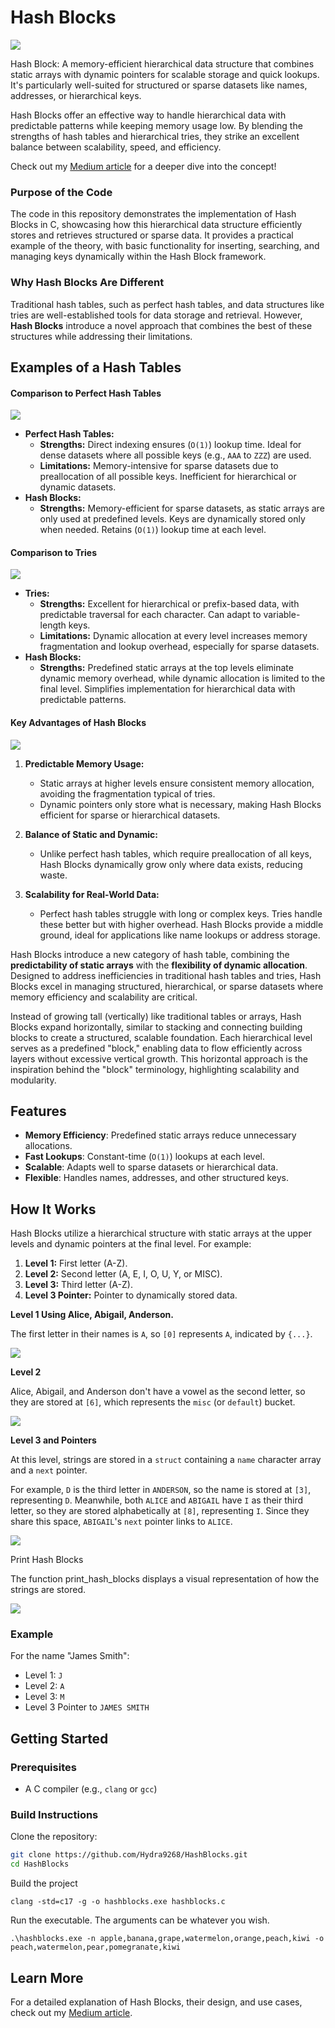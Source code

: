 # Hash Blocks

![](https://kxmode.com/images/hash-block-cover-artwork.png)

Hash Block: A memory-efficient hierarchical data structure that combines static arrays with dynamic pointers for scalable storage and quick lookups. It's particularly well-suited for structured or sparse datasets like names, addresses, or hierarchical keys.

Hash Blocks offer an effective way to handle hierarchical data with predictable patterns while keeping memory usage low. By blending the strengths of hash tables and hierarchical tries, they strike an excellent balance between scalability, speed, and efficiency.

Check out my [Medium article](https://medium.com/@korval_85759/hierarchical-hash-blocks-a-static-and-dynamic-approach-to-data-storage-fe6597078d0f) for a deeper dive into the concept!

### Purpose of the Code

The code in this repository demonstrates the implementation of Hash Blocks in C, showcasing how this hierarchical data structure efficiently stores and retrieves structured or sparse data. It provides a practical example of the theory, with basic functionality for inserting, searching, and managing keys dynamically within the Hash Block framework.

### Why Hash Blocks Are Different

Traditional hash tables, such as perfect hash tables, and data structures like tries are well-established tools for data storage and retrieval. However, **Hash Blocks** introduce a novel approach that combines the best of these structures while addressing their limitations.

## Examples of a Hash Tables

#### Comparison to Perfect Hash Tables

![](https://kxmode.com/images/prefect-hash-tables-smaller.png)

- **Perfect Hash Tables:**
  - **Strengths:** Direct indexing ensures (`O(1)`) lookup time. Ideal for dense datasets where all possible keys (e.g., `AAA` to `ZZZ`) are used.
  - **Limitations:** Memory-intensive for sparse datasets due to preallocation of all possible keys. Inefficient for hierarchical or dynamic datasets.
- **Hash Blocks:**
  - **Strengths:** Memory-efficient for sparse datasets, as static arrays are only used at predefined levels. Keys are dynamically stored only when needed. Retains (`O(1)`) lookup time at each level.

#### Comparison to Tries

![](https://kxmode.com/images/tries-smaller.png)

- **Tries:**
  - **Strengths:** Excellent for hierarchical or prefix-based data, with predictable traversal for each character. Can adapt to variable-length keys.
  - **Limitations:** Dynamic allocation at every level increases memory fragmentation and lookup overhead, especially for sparse datasets.
- **Hash Blocks:**
  - **Strengths:** Predefined static arrays at the top levels eliminate dynamic memory overhead, while dynamic allocation is limited to the final level. Simplifies implementation for hierarchical data with predictable patterns.

#### Key Advantages of Hash Blocks

![](https://kxmode.com/images/hash-blocks-smaller.png)

1. **Predictable Memory Usage:**
   - Static arrays at higher levels ensure consistent memory allocation, avoiding the fragmentation typical of tries.
   - Dynamic pointers only store what is necessary, making Hash Blocks efficient for sparse or hierarchical datasets.
   
2. **Balance of Static and Dynamic:**
   - Unlike perfect hash tables, which require preallocation of all keys, Hash Blocks dynamically grow only where data exists, reducing waste.
   
3. **Scalability for Real-World Data:**
   - Perfect hash tables struggle with long or complex keys. Tries handle these better but with higher overhead. Hash Blocks provide a middle ground, ideal for applications like name lookups or address storage.

Hash Blocks introduce a new category of hash table, combining the **predictability of static arrays** with the **flexibility of dynamic allocation**. Designed to address inefficiencies in traditional hash tables and tries, Hash Blocks excel in managing structured, hierarchical, or sparse datasets where memory efficiency and scalability are critical.

Instead of growing tall (vertically) like traditional tables or arrays, Hash Blocks expand horizontally, similar to stacking and connecting building blocks to create a structured, scalable foundation. Each hierarchical level serves as a predefined "block," enabling data to flow efficiently across layers without excessive vertical growth. This horizontal approach is the inspiration behind the "block" terminology, highlighting scalability and modularity.

## Features
- **Memory Efficiency**: Predefined static arrays reduce unnecessary allocations.
- **Fast Lookups**: Constant-time (`O(1)`) lookups at each level.
- **Scalable**: Adapts well to sparse datasets or hierarchical data.
- **Flexible**: Handles names, addresses, and other structured keys.

## How It Works
Hash Blocks utilize a hierarchical structure with static arrays at the upper levels and dynamic pointers at the final level. For example:

1. **Level 1:** First letter (A-Z).
2. **Level 2:** Second letter (A, E, I, O, U, Y, or MISC).
3. **Level 3:** Third letter (A-Z).
3. **Level 3 Pointer:** Pointer to dynamically stored data.

**Level 1 Using Alice, Abigail, Anderson.**

The first letter in their names is `A`, so `[0]` represents `A`, indicated by `{...}`.

![](https://kxmode.com/images/hash-block-level-1.png)

**Level 2**

Alice, Abigail, and Anderson don't have a vowel as the second letter, so they are stored at `[6]`, which represents the `misc` (or `default`) bucket.

![](https://kxmode.com/images/hash-block-level-2.png)

**Level 3 and Pointers**

At this level, strings are stored in a `struct` containing a `name` character array and a `next` pointer.

For example, `D` is the third letter in `ANDERSON`, so the name is stored at `[3]`, representing `D`. Meanwhile, both `ALICE` and `ABIGAIL` have `I` as their third letter, so they are stored alphabetically at `[8]`, representing `I`. Since they share this space, `ABIGAIL`'s `next` pointer links to `ALICE`.

![](https://kxmode.com/images/hash-block-level-3-pointers.png)

Print Hash Blocks

The function print_hash_blocks displays a visual representation of how the strings are stored.

![](https://i.imgur.com/CjJPPIx.png)

### Example
For the name "James Smith":
- Level 1: `J`
- Level 2: `A`
- Level 3: `M`
- Level 3 Pointer to `JAMES SMITH`

## Getting Started

### Prerequisites
- A C compiler (e.g., `clang` or `gcc`)

### Build Instructions
Clone the repository:

```bash
git clone https://github.com/Hydra9268/HashBlocks.git
cd HashBlocks
```

Build the project
```
clang -std=c17 -g -o hashblocks.exe hashblocks.c
```

Run the executable. The arguments can be whatever you wish.
```
.\hashblocks.exe -n apple,banana,grape,watermelon,orange,peach,kiwi -o peach,watermelon,pear,pomegranate,kiwi
```

## Learn More
For a detailed explanation of Hash Blocks, their design, and use cases, check out my [Medium article](https://medium.com/@korval_85759/hierarchical-hash-blocks-a-static-and-dynamic-approach-to-data-storage-fe6597078d0f).